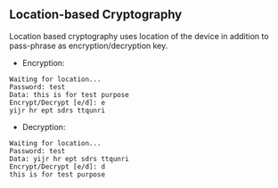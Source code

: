 ## Location-based Cryptography

Location based cryptography uses location of the device in addition to pass-phrase as encryption/decryption key.

- Encryption:
```
Waiting for location...
Password: test
Data: this is for test purpose
Encrypt/Decrypt [e/d]: e
yijr hr ept sdrs ttqunri
```
- Decryption:
```
Waiting for location...
Password: test
Data: yijr hr ept sdrs ttqunri
Encrypt/Decrypt [e/d]: d
this is for test purpose
```
